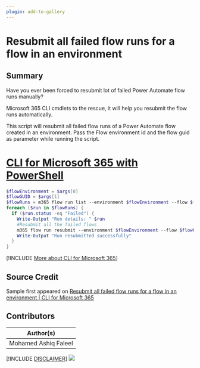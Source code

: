```yaml
---
plugin: add-to-gallery
---
```


# Resubmit all failed flow runs for a flow in an environment

## Summary

Have you ever been forced to resubmit lot of failed Power Automate flow runs manually?

Microsoft 365 CLI cmdlets to the rescue, it will help you resubmit the flow runs automatically.

This script will resubmit all failed flow runs of a Power Automate flow created in an environment. Pass the Flow environment id and the flow guid as parameter while running the script.

# [CLI for Microsoft 365 with PowerShell](#tab/cli-m365-ps)
```powershell
$flowEnvironment = $args[0]
$flowGUID = $args[1]
$flowRuns = m365 flow run list --environment $flowEnvironment --flow $flowGUID --output json | ConvertFrom-Json
foreach ($run in $flowRuns) {
  if ($run.status -eq "Failed") {
    Write-Output "Run details: " $run
    #Resubmit all the failed flows
    m365 flow run resubmit --environment $flowEnvironment --flow $flowGUID --name $run.name --confirm
    Write-Output "Run resubmitted successfully"
  }
}
```
[!INCLUDE [More about CLI for Microsoft 365](../../docfx/includes/MORE-CLIM365.md)]

## Source Credit

Sample first appeared on [Resubmit all failed flow runs for a flow in an environment | CLI for Microsoft 365](https://pnp.github.io/cli-microsoft365/sample-scripts/flow/resubmit-all-failed-flow-runs/)

## Contributors

| Author(s) |
|-----------|
| Mohamed Ashiq Faleel |


[!INCLUDE [DISCLAIMER](../../docfx/includes/DISCLAIMER.md)]
<img src="https://pnptelemetry.azurewebsites.net/script-samples/scripts/flow-resubmit-all-failed-flow-runs" aria-hidden="true" />
